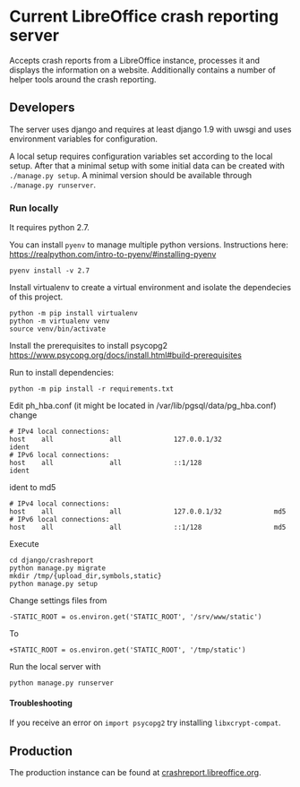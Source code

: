 # Current LibreOffice crash reporting server

Accepts crash reports from a LibreOffice instance, processes it and displays the information on a website. Additionally contains a number of helper tools around the crash reporting.

## Developers

The server uses django and requires at least django 1.9 with uwsgi and uses environment variables for configuration.

A local setup requires configuration variables set according to the local setup. After that a minimal setup with some initial data can be created with `./manage.py setup`. A minimal version should be available through `./manage.py runserver`.

### Run locally

It requires python 2.7.

You can install `pyenv` to manage multiple python versions. Instructions here: https://realpython.com/intro-to-pyenv/#installing-pyenv

```
pyenv install -v 2.7
```

Install virtualenv to create a virtual environment and isolate the dependecies of this project.

```
python -m pip install virtualenv
python -m virtualenv venv
source venv/bin/activate
```

Install the prerequisites to install psycopg2 https://www.psycopg.org/docs/install.html#build-prerequisites

Run to install dependencies:
```
python -m pip install -r requirements.txt
```

Edit ph_hba.conf (it might be located in /var/lib/pgsql/data/pg_hba.conf) change

```
# IPv4 local connections:
host    all              all             127.0.0.1/32             ident
# IPv6 local connections:
host    all              all             ::1/128                  ident
```

ident to md5

```
# IPv4 local connections:
host    all              all             127.0.0.1/32             md5
# IPv6 local connections:
host    all              all             ::1/128                  md5
```

Execute

```
cd django/crashreport
python manage.py migrate
mkdir /tmp/{upload_dir,symbols,static}
python manage.py setup
```

Change settings files from

```
-STATIC_ROOT = os.environ.get('STATIC_ROOT', '/srv/www/static')
```

To

```
+STATIC_ROOT = os.environ.get('STATIC_ROOT', '/tmp/static')
```

Run the local server with

```
python manage.py runserver
```

#### Troubleshooting

If you receive an error on `import psycopg2` try installing `libxcrypt-compat`.

## Production

The production instance can be found at [crashreport.libreoffice.org](http://crashreport.libreoffice.org).
